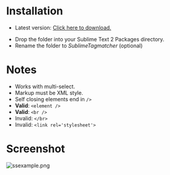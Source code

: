 # Installation #
* Latest version: [Click here to download.](https://github.com/pyparadigm/SublimeTagmatcher/zipball/master "Click here to download lastest version.")
- Drop the folder into your Sublime Text 2 Packages directory.
- Rename the folder to *SublimeTagmatcher* (optional)

# Notes #
- Works with multi-select.
- Markup must be XML style.
- Self closing elements end in `/>`
- **Valid**: `<element />`
- **Valid**: `<br />`
- Invalid: `</br>`
- Invalid: `<link rel='stylesheet'>`

# Screenshot #
![ssexample.png](https://github.com/pyparadigm/SublimeTagmatcher/raw/master/ssexample.png)
